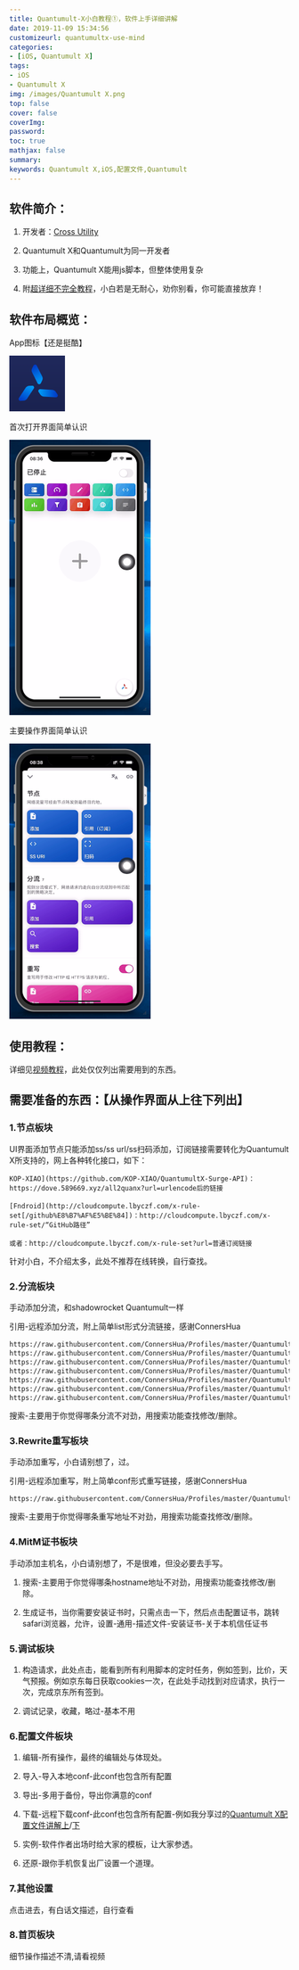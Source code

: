 ```yaml
---
title: Quantumult-X小白教程①，软件上手详细讲解
date: 2019-11-09 15:34:56
customizeurl: quantumultx-use-mind
categories:
- [iOS, Quantumult X]
tags:
- iOS
- Quantumult X
img: /images/Quantumult X.png
top: false
cover: false
coverImg: 
password: 
toc: true
mathjax: false
summary: 
keywords: Quantumult X,iOS,配置文件,Quantumult
---
```


## 软件简介：

1. 开发者：[Cross Utility](https://github.com/crossutility)

2. Quantumult X和Quantumult为同一开发者

3. 功能上，Quantumult X能用js脚本，但整体使用复杂

4. 附[超详细不完全教程](https://www.notion.so/Quantumult-X-1d32ddc6e61c4892ad2ec5ea47f00917)，小白若是无耐心，劝你别看，你可能直接放弃！

## 软件布局概览：

App图标【还是挺酷】

<img src="/images/Quantumult X.png">

首次打开界面简单认识

<img src="/images/147035548.png" style="zoom:50%;">

主要操作界面简单认识

<img src="/images/147035549.png" style="zoom:50%;">

## 使用教程：

详细见[视频教程](https://www.youtube.com/watch?v=GI-cFrkXtIs)，此处仅仅列出需要用到的东西。

## 需要准备的东西：【从操作界面从上往下列出】

### 1.节点板块

UI界面添加节点只能添加ss/ss url/ss扫码添加，订阅链接需要转化为Quantumult X所支持的，网上各种转化接口，如下：

```
KOP-XIAO](https://github.com/KOP-XIAO/QuantumultX-Surge-API)：https://dove.589669.xyz/all2quanx?url=urlencode后的链接

[Fndroid](http://cloudcompute.lbyczf.com/x-rule-set[/github%E8%B7%AF%E5%BE%84])：http://cloudcompute.lbyczf.com/x-rule-set/“GitHub路径”

或者：http://cloudcompute.lbyczf.com/x-rule-set?url=普通订阅链接
```

针对小白，不介绍太多，此处不推荐在线转换，自行查找。

### 2.分流板块

手动添加分流，和shadowrocket Quantumult一样

引用-远程添加分流，附上简单list形式分流链接，感谢ConnersHua

```
https://raw.githubusercontent.com/ConnersHua/Profiles/master/Quantumult/X/Filter/Unbreak.list				https://raw.githubusercontent.com/ConnersHua/Profiles/master/Quantumult/X/Filter/Advertising.list				https://raw.githubusercontent.com/ConnersHua/Profiles/master/Quantumult/X/Filter/Hijacking.list				https://raw.githubusercontent.com/ConnersHua/Profiles/master/Quantumult/X/Filter/ForeignMedia.list				https://raw.githubusercontent.com/ConnersHua/Profiles/master/Quantumult/X/Filter/DomesticMedia.list				https://raw.githubusercontent.com/ConnersHua/Profiles/master/Quantumult/X/Filter/Global.list				https://raw.githubusercontent.com/ConnersHua/Profiles/master/Quantumult/X/Filter/China.list
```

搜索-主要用于你觉得哪条分流不对劲，用搜索功能查找修改/删除。

### 3.Rewrite重写板块

手动添加重写，小白请别想了，过。

引用-远程添加重写，附上简单conf形式重写链接，感谢ConnersHua

```
https://raw.githubusercontent.com/ConnersHua/Profiles/master/Quantumult/X/Rewrite.conf
```

搜索-主要用于你觉得哪条重写地址不对劲，用搜索功能查找修改/删除。

### 4.MitM证书板块

手动添加主机名，小白请别想了，不是很难，但没必要去手写。

1. 搜索-主要用于你觉得哪条hostname地址不对劲，用搜索功能查找修改/删除。

2. 生成证书，当你需要安装证书时，只需点击一下，然后点击配置证书，跳转safari浏览器，允许，设置-通用-描述文件-安装证书-关于本机信任证书

### 5.调试板块

1. 构造请求，此处点击，能看到所有利用脚本的定时任务，例如签到，比价，天气预报。例如京东每日获取cookies一次，在此处手动找到对应请求，执行一次，完成京东所有签到。

2. 调试记录，收藏，略过-基本不用

### 6.配置文件板块

1. 编辑-所有操作，最终的编辑处与体现处。

2. 导入-导入本地conf-此conf也包含所有配置

3. 导出-多用于备份，导出你满意的conf

4. 下载-远程下载conf-此conf也包含所有配置-例如我分享过的[Quantumult X配置文件讲解上](https://www.youtube.com/watch?v=ZCsUlLyfG-s)/[下](https://www.youtube.com/watch?v=L3zS-1k7M-4)

5. 实例-软件作者出场时给大家的模板，让大家参透。

6. 还原-跟你手机恢复出厂设置一个道理。

### 7.其他设置

点击进去，有白话文描述，自行查看

### 8.首页板块

细节操作描述不清,请看视频